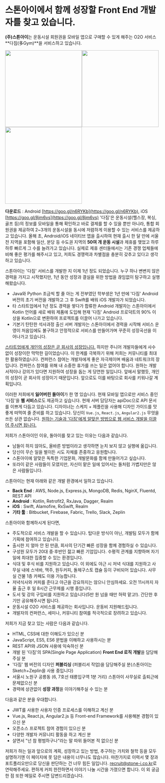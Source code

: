 # 스톤아이에서 함께 성장할 Front End 개발자를 찾고 있습니다.

**(주)스톤아이**는 운동시설 회원권을 모바일 앱으로 구매할 수 있게 해주는 O2O 서비스 **다짐(多Gym)**을 서비스하고 있습니다.

<img src="https://cloud.githubusercontent.com/assets/8545248/23545804/34b6d3ea-0040-11e7-9f9e-2d1d9bb57b09.png" width="250"><img src="https://cloud.githubusercontent.com/assets/8545248/23545805/34b8047c-0040-11e7-88fd-b478836fd7dc.png" width="250"><img src="https://cloud.githubusercontent.com/assets/8545248/23545806/34c570bc-0040-11e7-8e3c-00e2a74846e3.png" width="250">

**다운로드** : Android [https://goo.gl/n6RYKb](https://goo.gl/n6RYKb), iOS [https://goo.gl/8jm6vs](https://goo.gl/8jm6vs) '다짐'은 운동시설(헬스장, 복싱, 골프 등)의 정보를 모바일을 통해 확인하고 바로 결제를 할 수 있을 뿐만 아니라, 통합 회원권을 제공하여 2~3개의 운동시설을 동시에 저렴하게 이용할 수 있는 서비스를 제공하고 있습니다. 올해 초, Android/iOS 네이티브 앱을 출시하여 현재 출시 한 달 만에 서울 전 지역을 포함해 일산, 분당 등 수도권 지역의 **50여 개 운동 시설**과 제휴를 맺었고 하루하루 빠르게 그 수를 늘려가고 있습니다. 실제로 제휴 센터들에서는 기존 경쟁 업체들에 비해 좋은 평가를 해주시고 있고, 저희도 경쟁력과 차별점을 충분히 갖추고 있다고 생각하고 있습니다.

스톤아이는 '다짐' 서비스를 개발한 지 이제 1년 정도 되었습니다. 누구 하나 변변치 않은 경력을 가지고 시작했지만, 1년 동안 성장과 결실을 위한 방법을 끊임없이 탐구하고 실행해왔습니다. 

* Java와 Python 조금씩 할 줄 아는 게 전부였던 학부생은 1년 만에 '다짐' Android 버전의 초기 버전을 개발하고 그 후 Swift를 배워 iOS 개발자가 되었습니다.
* 타 스타트업에서 1년 정도 경력을 쌓다가 합류한 Android 개발자는 스톤아이에서 Kotlin 언어를 새로 배워 제품에 도입해 현재 '다짐' Android 프로덕트의 90% 이상을 Kotlin으로 변환하여 프로젝트를 이끌어 나가고 있습니다. 
* 기본기 탄탄한 석사과정 출신 서버 개발자는 스톤아이에서 경력을 시작해 서비스 운영이 처음임에도 불구하고 안정적으로 서비스를 만들어가며 꾸준히 성장곡선을 이어나가고 있습니다.

<u>스타트업에게 개인의 성장은 곧 회사의 성장입니다.</u> 하지만 주니어 개발자들에게 사수 없이 성장이란 막막한 길이었습니다. 이 한계를 극복하기 위해 저희는 커뮤니티를 최대한 활용하였습니다. 컨퍼런스 참여는 개발자에게 좋은 자극제이며 배움과 네트워크의 장입니다. 컨퍼런스 참여를 위해 내 소중한 휴가를 쓰는 일은 없어야 합니다. 원하는 개발 서적이나 강의가 있다면 지원하여 성장을 돕는 게 당연한 일입니다. 앞에서 말했듯, 개인의 성장이 곧 회사의 성장이기 때문입니다. 앞으로도 이를 바탕으로 회사를 키워나갈 계획입니다.

이러한 저희에게 **잃어버린 돌아이**가 한 명 있습니다. 현재 모바일 앱으로만 서비스 중인 '다짐'을 **웹 서비스**로도 제공하고 싶습니다. 현재 서버 담당자는 apiDoc으로 API 문서를 이쁘게 다듬고 있습니다. 디자이너는 스케치 + 제플린을 사용해 디자인 가이드를 맛 좋게 떠먹여 줄 준비를 하고 있습니다. 당신이 `Vue.js`, `React.js`, `Angular2.js` 무엇을 쓰든 상관 없습니다. <u>원하는 기술과 '다짐'에게 알맞은 방법으로 웹 서비스 개발을 이끌어 주시면 됩니다.</u> 

저희가 스톤아이인 이유, 돌아이를 찾고 있는 이유는 다음과 같습니다.

* 남들이 하지 않아도, 올바른 방법이라고 생각하면 눈치 보지 않고 실행에 옮깁니다.
* 당신이 무슨 일을 벌이든 시도 자체를 존중하고 응원합니다.
* 스톤아이에 알맞은 독특한 기업문화, 개발문화를 함께 만들어가고 싶습니다.
* 또라이 같은 사람들이 모였지만, 자신이 맡은 일에 있어서는 돌처럼 가볍지만은 않은 사람들입니다.


스톤아이는 현재 아래와 같은 개발 환경에서 일하고 있습니다.

* **Back End** : AWS, Node.js, Express.js, MongoDB, Redis, NginX, Fluentd, REST API
* **Android** : Kotlin, Retrofit2, RxJava, Dagger, Realm
* **iOS** : Swift, Alamofire, RxSwift, Realm
* **기타 툴** :  Bitbucket, Firebase, Fabric, Trello, Slack, Zeplin

스톤아이와 함께하시게 된다면,

* 주도적으로 서비스 개발을 할 수 있습니다. 탑다운 방식이 아닌, 개발팀 모두가 함께 기획에 참여하고 있습니다.
* 출시한 지 얼마 안 된 만큼, 회사의 단기간 빠른 성장을 함께 경험하실 수 있습니다. 
* 구성원 모두가 20대 중·후반인 젊고 빠른 기업입니다. 수평적 관계를 지향하며 자기 일에 최대한 집중할 수 있는 환경입니다.
* 식대 및 후식 비를 지원하고 있습니다. 이 외에도 야근 시 저녁 식대를 지원하고 사무실 내에 스낵바, 맥주, 원두커피, 돌체구스토 캡슐 등이 구비되어 있습니다. 사무실 건물 1층 카페도 이용 가능합니다.
* 저녁식사와 커피를 준다고 야근을 강요하지는 않으니 안심하세요. 오전 11시까지 자율 출근 후 일 8시간 근무제를 시행 중입니다.
* 도서 및 강의 구입비를 지원하고 있습니다(5만 원 넘을 때만 허락 맡고!). 간단한 후기만 공유해주시면 됩니다.
* 운동시설 O2O 서비스를 제공하는 회사입니다. 운동비 지원해드립니다.
* 개발자의 컨퍼런스, 세미나, 커뮤니티 참여를 적극적으로 장려하고 있습니다.

저희가 지금 찾고 있는 사람은 다음과 같습니다.

* HTML, CSS에 대한 이해도가 있으신 분
* JavaScript, ES5, ES6 문법을 이해하고 사용하시는 분
* REST API와 JSON 사용에 익숙하신 분
* 개발 된 '다짐'의 SPA(Single Page Application) **Front End 로직 개발**을 담당해주실 분
* '다짐' 웹 버전의 디자인 **퍼블리싱** (퍼블리셔 작업)을 담당해주실 분(스톤아이는 Sketch+Zeplin을 사용 중입니다)
* 서울시 노원구 공릉동 (6, 7호선 태릉입구역 1분 거리) 스톤아이 사무실로 출퇴근에 문제없으신 분
* 경력에 상관없이 **성장 과정**을 이야기해주실 수 있는 분

다음과 같은 분을 우대합니다.

*  JWT를 사용한 사용자 인증 프로세스를 이해하고 계신 분
*  Vue.js, React.js,  Angular2.js 등 Front-end Framework를 사용해본 경험이 있으신 분
*  오픈소스 프로젝트 참여 경험이 있으신 분
*  다양한 개발자 커뮤니티 활동을 하고 계신 분
*  살면서 "넌 참 평범하구나"라는 말 따위 들어본 적 없으신 분

저희가 하는 일과 앞으로의 계획, 성장하고 있는 방법, 추구하는 가치와 철학 등을 모두 설명하기엔 이 페이지에 못 담은 내용이 너무나도 많습니다. 마찬가지로 이력서 몇 장과 포트폴리오만으로 당신을 판단하는 건 너무 힘든 일입니다. [recruit@stone-i.co.kr](mailto:recruit@stone-i.co.kr)로 연락해주세요. 편하게 커피 한잔하면서 이야기 나눌 시간을 가졌으면 합니다. 이 외 궁금한 점 또한 메일로 주시면 답변드리겠습니다.

